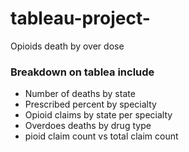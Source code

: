 # tableau-project-
Opioids death by over dose

### Breakdown on tablea include
- Number of deaths by state
- Prescribed percent by specialty
- Opioid claims by state per specialty
- Overdoes deaths by drug type
- pioid claim count vs total claim count
